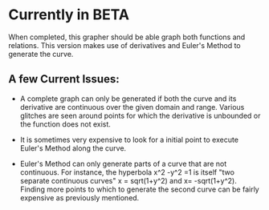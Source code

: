 # Currently in BETA

When completed, this grapher should be able graph both functions and relations.
This version makes use of derivatives and Euler's Method to generate the curve.

## A few Current Issues:

- A complete graph can only be generated if both the curve and its derivative are continuous over the given domain and range. Various glitches are seen around points for which the derivative is unbounded or the function does not exist.

- It is sometimes very expensive to look for a initial point to execute Euler's Method along the curve.

- Euler's Method can only generate parts of a curve that are not continuous. For instance, the hyperbola x^2 -y^2 =1 is itself "two separate continuous curves" x = sqrt(1+y^2) and x= -sqrt(1+y^2). Finding more points to which to generate the second curve can be fairly expensive as previously mentioned.
